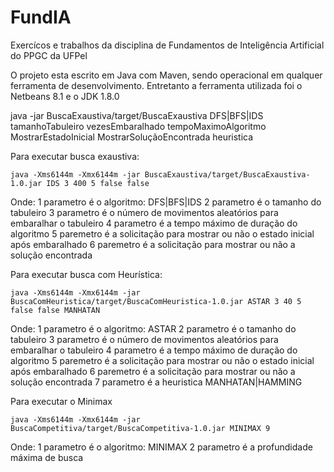 # FundIA
Exercícos e trabalhos da disciplina de Fundamentos de Inteligência Artificial do PPGC da UFPel

O projeto esta escrito em Java com Maven, sendo operacional em qualquer ferramenta de desenvolvimento. Entretanto a 
ferramenta utilizada foi o Netbeans 8.1 e o JDK 1.8.0



java -jar BuscaExaustiva/target/BuscaExaustiva DFS|BFS|IDS tamanhoTabuleiro vezesEmbaralhado tempoMaximoAlgoritmo MostrarEstadoInicial MostrarSoluçãoEncontrada heuristica


Para executar busca exaustiva:

    java -Xms6144m -Xmx6144m -jar BuscaExaustiva/target/BuscaExaustiva-1.0.jar IDS 3 400 5 false false

Onde:
    1 parametro é o algoritmo:  DFS|BFS|IDS
    2 parametro é o tamanho do tabuleiro
    3 parametro é o número de movimentos aleatórios para embaralhar o tabuleiro
    4 parametro é a tempo máximo de duração do algoritmo
    5 paremetro é a solicitação para mostrar ou não o estado inicial após embaralhado
    6 paremetro é a solicitação para mostrar ou não a solução encontrada




Para executar busca com Heurística:

    java -Xms6144m -Xmx6144m -jar BuscaComHeuristica/target/BuscaComHeuristica-1.0.jar ASTAR 3 40 5 false false MANHATAN

Onde:
    1 parametro é o algoritmo:  ASTAR
    2 parametro é o tamanho do tabuleiro
    3 parametro é o número de movimentos aleatórios para embaralhar o tabuleiro
    4 parametro é a tempo máximo de duração do algoritmo
    5 paremetro é a solicitação para mostrar ou não o estado inicial após embaralhado
    6 paremetro é a solicitação para mostrar ou não a solução encontrada
    7 parametro é a heuristica MANHATAN|HAMMING



Para executar o Minimax

    java -Xms6144m -Xmx6144m -jar BuscaCompetitiva/target/BuscaCompetitiva-1.0.jar MINIMAX 9

Onde:
    1 parametro é o algoritmo:  MINIMAX
    2 parametro é a profundidade máxima de busca